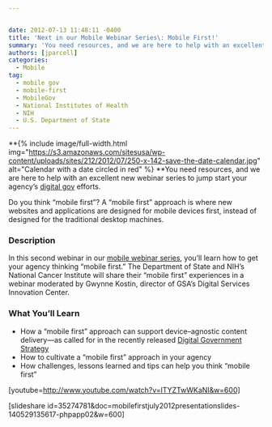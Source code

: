 ```yaml
---


date: 2012-07-13 11:48:11 -0400
title: 'Next in our Mobile Webinar Series\: Mobile First!'
summary: 'You need resources, and we are here to help with an excellent new webinar series to jump start your agency&rsquo;s digital gov efforts. Do you think &amp;#8220;mobile first&amp;#8221;? A &amp;#8220;mobile first&amp;#8221; approach is where new websites and applications are designed for mobile devices first, instead of'
authors: [jparcell]
categories:
  - Mobile
tag:
  - mobile gov
  - mobile-first
  - MobileGov
  - National Institutes of Health
  - NIH
  - U.S. Department of State
---
```


**{% include image/full-width.html img="https://s3.amazonaws.com/sitesusa/wp-content/uploads/sites/212/2012/07/250-x-142-save-the-date-calendar.jpg" alt="Calendar with a date circled in red" %}
**You need resources, and we are here to help with an excellent new webinar series to jump start your agency’s [digital gov](http://twitter.com/Digital_Gov) efforts.

Do you think &#8220;mobile first&#8221;? A &#8220;mobile first&#8221; approach is where new websites and applications are designed for mobile devices first, instead of designed for the traditional desktop machines.

### Description

In this second webinar in our [mobile webinar series](https://www.WHATEVER/2012/07/02/mobile-webinar-series-recap-responsive-design/ "Mobile Webinar Series Recap: Responsive Design"), you&#8217;ll learn how to get your agency thinking &#8220;mobile first.&#8221; The Department of State and NIH&#8217;s National Cancer Institute will share their &#8220;mobile first&#8221; experiences in a webinar moderated by Gwynne Kostin, director of GSA&#8217;s Digital Services Innovation Center.

### What You’ll Learn

  * How a &#8220;mobile first&#8221; approach can support device–agnostic content delivery—as called for in the recently released [Digital Government Strategy](http://www.whitehouse.gov/sites/default/files/omb/egov/digital-government/digital-government.html)
  * How to cultivate a &#8220;mobile first&#8221; approach in your agency
  * How challenges, lessons learned and tips can help you think &#8220;mobile first&#8221;

[youtube=http://www.youtube.com/watch?v=lTYZTwWKaNI&w=600]
  
[slideshare id=35274781&doc=mobilefirstjuly2012presentationslides-140529135617-phpapp02&w=600]
